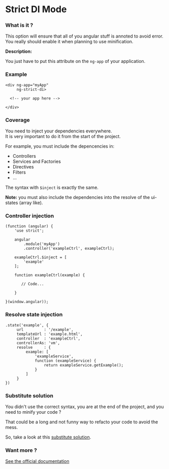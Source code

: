 # Strict DI Mode

### What is it ?

This option will ensure that all of you angular stuff is annoted to avoid error.  
You really should enable it when planning to use minification.

**Description:**

You just have to put this attribute on the `ng-app` of your application.

### Example

```
<div ng-app="myApp" 
     ng-strict-di>

  <!-- your app here -->
  
</div>
```

### Coverage

You need to inject your dependencies everywhere.  
It is very important to do it from the start of the project.

For example, you must include the depencencies in:

- Controllers
- Services and Factories
- Directives
- Filters
- ...

The syntax with `$inject` is exactly the same.

**Note:** you must also include the dependencies into the resolve of the ui-states (array like).

### Controller injection

```
(function (angular) {
    'use strict';

    angular
        .module('myApp')
        .controller('exampleCtrl', exampleCtrl);

    exampleCtrl.$inject = [
        'example' 
    ];

    function exampleCtrl(example) {
    
       // Code...
       
    }
    
}(window.angular));
```

### Resolve state injection

```
.state('example', {
     url         : '/example',
     templateUrl : 'example.html',
     controller  : 'exampleCtrl',
     controllerAs: 'vm',
     resolve     : {
         example: [
             'exampleService',
             function (exampleService) {
                 return exampleService.getExample();
             }
         ]
     }
})
```

### Substitute solution

You didn't use the correct syntax, you are at the end of the project, and you need to minify your code ?

That could be a long and not funny way to refacto your code to avoid the mess.  

So, take a look at this [substitute solution](../../grunt/uglify.md).

### Want more ?

[See the official documentation](https://docs.angularjs.org/guide/di#using-strict-dependency-injection)
